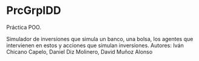 # PrcGrpIDD
Práctica POO.

Simulador de inversiones que simula un banco, una bolsa, los agentes que intervienen en estos y acciones que simulan inversiones.
Autores:
Iván Chicano Capelo, 
Daniel Diz Molinero, 
David Muñoz Alonso

